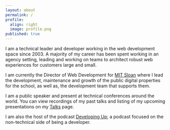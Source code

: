 ```yaml
---
layout: about
permalink: /
profile:
  align: right
  image: profile.png
published: true
---
```


I am a technical leader and developer working in the web development space since 2003.  A majority of my career has been spent working in an agency setting, leading and working on teams to architect robust web experiences for customers large and small. 

I am currently the Director of Web Development for [MIT Sloan](https://mitsloan.mit.edu) where I lead the development, maintenance and growth of the public digital properties for the school, as well as, the development team that supports them.

I am a public speaker and present at technical conferences around the world. You can view recordings of my past talks and listing of my upcoming presentations on my [Talks](https://talks.mike-miles.com/) page.

I am also the host of the podcast [Developing Up](https://www.developingup.com); a podcast focused on the non-technical side of being a developer.
